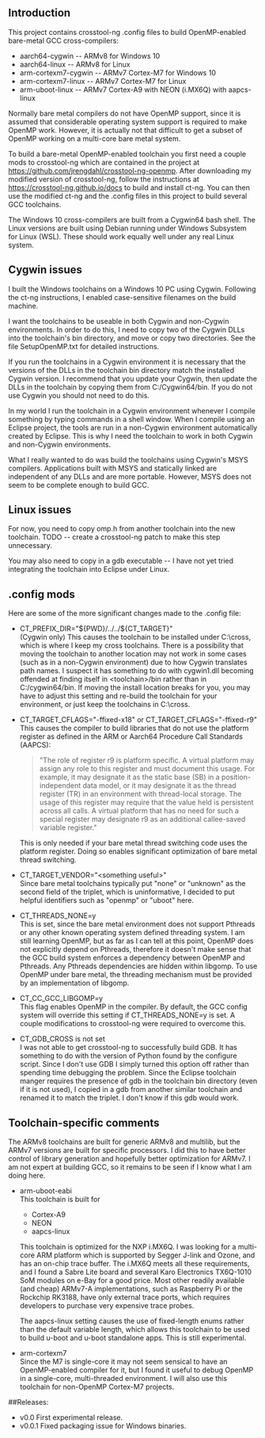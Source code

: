 ## Introduction

This project contains crosstool-ng .config files to build OpenMP-enabled
bare-metal GCC cross-compilers:

- aarch64-cygwin       --  ARMv8 for Windows 10
- aarch64-linux        -- ARMv8 for Linux
- arm-cortexm7-cygwin  -- ARMv7 Cortex-M7 for Windows 10
- arm-cortexm7-linux   -- ARMv7 Cortex-M7 for Linux
- arm-uboot-linux -- ARMv7 Cortex-A9 with NEON (i.MX6Q) with aapcs-linux

Normally bare metal compilers do not have OpenMP support, since it is
assumed that considerable operating system support is required to make
OpenMP work. However, it is actually not that difficult to get a subset
of OpenMP working on a multi-core bare metal system.

To build a bare-metal OpenMP-enabled toolchain you first need a couple
mods to crosstool-ng which are contained in the project at
https://github.com/jrengdahl/crosstool-ng-openmp. After downloading
my modified version of crosstool-ng, follow the instructions at
https://crosstool-ng.github.io/docs to build and install ct-ng. You can
then use the modified ct-ng and the .config files in this project to
build several GCC toolchains.

The Windows 10 cross-compilers are built from a Cygwin64 bash shell.
The Linux versions are built using Debian running under Windows Subsystem
for Linux (WSL). These should work equally well under any real Linux system.

## Cygwin issues

I built the Windows toolchains on a Windows 10 PC using Cygwin. Following the ct-ng instructions,
I enabled case-sensitive filenames on the build machine.

I want the toolchains to be useable in both Cygwin and non-Cygwin
environments. In order to do this, I need to copy two of the Cygwin DLLs
into the toolchain's bin directory, and move or copy two directories.
See the file SetupOpenMP.txt for detailed instructions.

If you run the toolchains in a Cygwin environment it is necessary that
the versions of the DLLs in the toolchain bin directory match the installed Cygwin
version. I recommend that you update your Cygwin, then update the DLLs
in the toolchain by copying them from C:/Cygwin64/bin. If you do not use
Cygwin you should not need to do this.

In my world I run the toolchain in a Cygwin environment whenever I compile
something by typing commands in a shell window. When I compile using an
Eclipse project, the tools are run in a non-Cygwin environment automatically
created by Eclipse. This is why I need the toolchain to work in both Cygwin
and non-Cygwin environments.

What I really wanted to do was build the toolchains using Cygwin's MSYS
compilers. Applications built with MSYS and statically linked are independent
of any DLLs and are more portable. However, MSYS does not seem to be complete
enough to build GCC.

## Linux issues

For now, you need to copy omp.h from another toolchain into the new toolchain.
TODO -- create a crosstool-ng patch to make this step unnecessary.

You may also need to copy in a gdb executable -- I have not yet tried integrating
the toolchain into Eclipse under Linux.

## .config mods

Here are some of the more significant changes made to the .config file:

- CT_PREFIX_DIR="\$\{PWD}/../../\$\{CT_TARGET}"  
   (Cygwin only) This causes the toolchain to be installed under C:\cross, which is where I keep my cross toolchains.
   There is a possibility that moving the toolchain to another location may not work in some cases
   (such as in a non-Cygwin environment) due to how Cygwin translates path names.
   I suspect it has something to do with cygwin1.dll becoming offended at finding itself in \<toolchain\>/bin
   rather than in C:/cygwin64/bin.
   If moving the install location breaks for you, you may have to adjust this setting and re-build the toolchain for your environment,
   or just keep the toolchains in C:\cross.

- CT_TARGET_CFLAGS="-ffixed-x18" or CT_TARGET_CFLAGS="-ffixed-r9"  
This causes the compiler to build libraries that do not use the platform register as defined in
the ARM or Aarch64 Procedure Call Standards (AAPCS):

  >"The role of register r9 is platform specific. A virtual platform may assign any role to this
register and must document this usage. For example, it may designate it as the static base (SB)
in a position-independent data model, or it may designate it as the thread register (TR) in an
environment with thread-local storage. The usage of this register may require that the value
held is persistent across all calls. A virtual platform that has no need for such a special
register may designate r9 as an additional callee-saved variable register."

    This is only needed if your bare metal thread switching code uses the platform register. 
Doing so enables significant optimization of bare metal thread switching.

- CT_TARGET_VENDOR="\<something useful\>"  
Since bare metal toolchains typically put "none" or "unknown" as the second field of the triplet,
which is uninformative, I decided to put helpful identifiers such as "openmp" or "uboot" here.

- CT_THREADS_NONE=y  
This is set, since the bare metal environment does not support Pthreads or any other known operating
system defined threading system. I am still learning OpenMP, but as far as I can tell at this point,
OpenMP does not explicitly depend on Pthreads, therefore it doesn't make sense that the GCC
build system enforces a dependency between OpenMP and Pthreads. Any Pthreads dependencies are hidden
within libgomp. To use OpenMP under bare metal, the threading mechanism must be provided by an
implementation of libgomp.

- CT_CC_GCC_LIBGOMP=y  
This flag enables OpenMP in the compiler. By default, the GCC config system will override this setting
if CT_THREADS_NONE=y is set. A couple modifications to crosstool-ng were required to overcome this.

- CT_GDB_CROSS is not set  
I was not able to get crosstool-ng to successfully build GDB. It has something to do with the version of
Python found by the configure script. Since I don't use GDB I simply turned this option off rather than
spending time debugging the problem. Since the Eclipse toolchain manger requires the presence of gdb
in the toolchain bin directory (even if it is not used), I copied in a gdb from another similar toolchain
and renamed it to match the triplet. I don't know if this gdb would work.

## Toolchain-specific comments

The ARMv8 toolchains are built for generic ARMv8 and multilib, but the ARMv7 versions
are built for specific processors. I did this to have better control of library generation
and hopefully better optimization for ARMv7. I am not expert at building GCC, so it
remains to be seen if I know what I am doing here.

- arm-uboot-eabi  
This toolchain is built for
    - Cortex-A9
    - NEON
    - aapcs-linux

    This toolchain is optimized for the NXP i.MX6Q. I was looking for a multi-core
ARM platform which is supported by Segger J-link and Ozone, and has an on-chip
trace buffer. The i.MX6Q meets all these requirements, and I found a Sabre Lite
board and several
Karo Electronics TX6Q-1010 SoM modules on e-Bay for a good price. Most other
readily available (and cheap) ARMv7-A implementations, such as Raspberry Pi
or the Rockchip RK3188, have only external trace ports, which requires developers
to purchase very expensive trace probes.

    The aapcs-linux setting causes the use of fixed-length enums rather than
the default variable length, which allows this toolchain to be used to build
u-boot and u-boot standalone apps. This is still experimental.

- arm-cortexm7  
Since the M7 is single-core it may not seem sensical to have an OpenMP-enabled
compiler for it, but I found it useful to debug OpenMP in a single-core,
multi-threaded environment. I will also use this toolchain for non-OpenMP
Cortex-M7 projects.



##Releases:
- v0.0    First experimental release.
- v0.0.1  Fixed packaging issue for Windows binaries.

